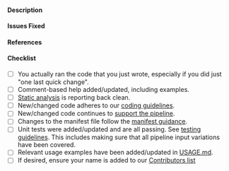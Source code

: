 <!--
    Thanks for submitting a Pull Request (PR) to this project -- it's greatly appreciated!

    You may remove this comment block, and the other comment blocks, but please
    keep the headers ("####") and the checklist.
-->
#### Description

#### Issues Fixed
<!--
    If this PR does not fix an open issue, replace this comment block with None.
    If this PR resolves one or more open issues, replace this comment block with
    a list of the issues using a GitHub closing keyword, e.g.:

- Fixes #123
- Fixes #124
-->

#### References
<!--
    If you are adding/changing functionality based on the GitHub API, please provide
    a link to the relevant documentation so that the changes can be more easily verified.
-->

#### Checklist
<!--
    To aid reviewers, please take the time to run through the below checklist
    and make sure your PR has everything updated as required.

    Change to [x] for each task in the task list that you have completed.
    If a task doesn't apply, add a strikethrough by putting "~~" before and after the text.
-->
- [ ] You actually ran the code that you just wrote, especially if you did just "one last quick change".
- [ ] Comment-based help added/updated, including examples.
- [ ] [Static analysis](https://github.com/microsoft/PowerShellForGitHub/blob/master/CONTRIBUTING.md#static-analysis) is reporting back clean.
- [ ] New/changed code adheres to our [coding guidelines](https://github.com/microsoft/PowerShellForGitHub/blob/master/CONTRIBUTING.md#coding-guidelines).
- [ ] New/changed code continues to [support the pipeline](https://github.com/microsoft/PowerShellForGitHub/blob/master/CONTRIBUTING.md#pipeline-support).
- [ ] Changes to the manifest file follow the [manifest guidance](https://github.com/microsoft/PowerShellForGitHub/blob/master/CONTRIBUTING.md#module-manifest).
- [ ] Unit tests were added/updated and are all passing. See [testing guidelines](https://github.com/microsoft/PowerShellForGitHub/blob/master/CONTRIBUTING.md#testing).  This includes making sure that all pipeline input variations have been covered.
- [ ] Relevant usage examples have been added/updated in [USAGE.md](https://github.com/microsoft/PowerShellForGitHub/blob/master/USAGE.md).
- [ ] If desired, ensure your name is added to our [Contributors list](https://github.com/microsoft/PowerShellForGitHub/blob/master/CONTRIBUTING.md#contributors)
